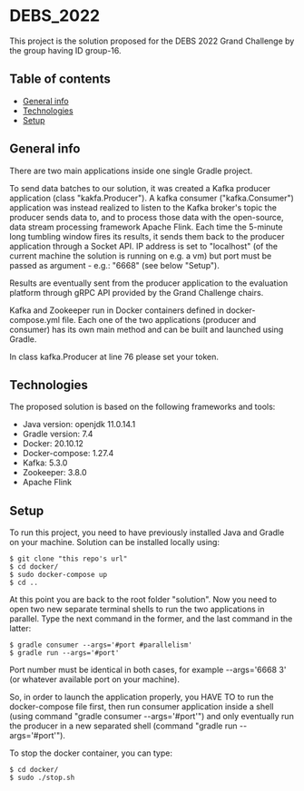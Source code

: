 # DEBS_2022
This project is the solution proposed for the DEBS 2022 Grand Challenge by the group having ID group-16.

## Table of contents
* [General info](#general-info)
* [Technologies](#technologies)
* [Setup](#setup)

## General info

There are two main applications inside one single Gradle project. 

To send data batches to our solution, it was created a Kafka producer application (class "kakfa.Producer"). A kafka consumer ("kafka.Consumer") application was instead realized to listen to the Kafka broker's topic the producer sends data to, and to process those data with the open-source, data stream processing framework Apache Flink. 
Each time the 5-minute long tumbling window fires its results, it sends them back to the producer application through a Socket API. IP address is set to "localhost" (of the current machine the solution is running on e.g. a vm) but port must be passed as argument - e.g.: "6668" (see below "Setup"). 

Results are eventually sent from the producer application to the evaluation platform through gRPC API  provided by the Grand Challenge chairs. 

Kafka and Zookeeper run in Docker containers defined in docker-compose.yml file. Each one of the two applications (producer and consumer) has its own main method and can be built and launched using Gradle. 

In class kafka.Producer at line 76 please set your token.
	
## Technologies
The proposed solution is based on the following frameworks and tools:
* Java version: openjdk 11.0.14.1
* Gradle version: 7.4
* Docker: 20.10.12
* Docker-compose: 1.27.4
* Kafka: 5.3.0
* Zookeeper: 3.8.0
* Apache Flink 
	
## Setup
To run this project, you need to have previously installed Java and Gradle on your machine. 
Solution can be installed locally using:

```
$ git clone "this repo's url"
$ cd docker/
$ sudo docker-compose up
$ cd .. 
```
At this point you are back to the root folder "solution". Now you need to open two new separate terminal shells to run the two applications in parallel. Type the next command in the former, and the last command in the latter: 
```
$ gradle consumer --args='#port #parallelism'
$ gradle run --args='#port'
```
Port number must be identical in both cases, for example --args='6668 3' (or whatever available port on your machine). 

So, in order to launch the application properly, you HAVE TO to run the docker-compose file first, then run consumer application inside a shell (using command "gradle consumer --args='#port'") and only eventually run the producer in a new separated shell (command "gradle run --args='#port'"). 

To stop the docker container, you can type:
```
$ cd docker/
$ sudo ./stop.sh
```
